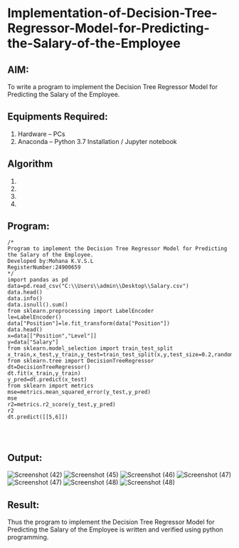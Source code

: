# Implementation-of-Decision-Tree-Regressor-Model-for-Predicting-the-Salary-of-the-Employee

## AIM:
To write a program to implement the Decision Tree Regressor Model for Predicting the Salary of the Employee.

## Equipments Required:
1. Hardware – PCs
2. Anaconda – Python 3.7 Installation / Jupyter notebook

## Algorithm
1. 
2. 
3. 
4. 

## Program:
```
/*
Program to implement the Decision Tree Regressor Model for Predicting the Salary of the Employee.
Developed by:Mohana K.V.S.L
RegisterNumber:24900659
*/
import pandas as pd
data=pd.read_csv("C:\\Users\\admin\\Desktop\\Salary.csv")
data.head()
data.info()
data.isnull().sum()
from sklearn.preprocessing import LabelEncoder
le=LabelEncoder()
data["Position"]=le.fit_transform(data["Position"])
data.head()
x=data[["Position","Level"]]
y=data["Salary"]
from sklearn.model_selection import train_test_split
x_train,x_test,y_train,y_test=train_test_split(x,y,test_size=0.2,random_state=2)
from sklearn.tree import DecisionTreeRegressor
dt=DecisionTreeRegressor()
dt.fit(x_train,y_train)
y_pred=dt.predict(x_test)
from sklearn import metrics
mse=metrics.mean_squared_error(y_test,y_pred)
mse
r2=metrics.r2_score(y_test,y_pred)
r2
dt.predict([[5,6]])




```

## Output:
![Screenshot (42)](https://github.com/user-attachments/assets/b6ef59d3-73b3-4336-9b20-372872147f06)
![Screenshot (45)](https://github.com/user-attachments/assets/3c89982b-224f-47c2-901b-5faee5861fae)
![Screenshot (46)](https://github.com/user-attachments/assets/a8d4b488-ea2f-42d9-b9c5-b8f21fb42e20)
![Screenshot (47)](https://github.com/user-attachments/assets/7bba53a5-3ba3-4c6f-955b-ec9118ca4ddb)
![Screenshot (47)](https://github.com/user-attachments/assets/bcfff974-0cb3-47ae-978d-fb46f3862a31)
![Screenshot (48)](https://github.com/user-attachments/assets/2dcfcbc1-383e-40f7-836e-7cdea1138c07)
![Screenshot (48)](https://github.com/user-attachments/assets/d8a24e81-a1ef-4009-a891-72cdd81b369d)










## Result:
Thus the program to implement the Decision Tree Regressor Model for Predicting the Salary of the Employee is written and verified using python programming.
